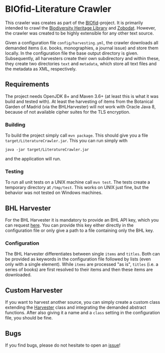 # BIOfid-Literature Crawler

This crawler was creates as part of the [BIOfid](https://www.biofid.de/en/)-project. It is primarily intended to crawl the [Biodiversity Heritage Library](https://www.biodiversitylibrary.org/) and [Zobodat](https://www.zobodat.at/index.php). However, the crawler was created to be highly extensible for any other text source.

Given a configuration file `config/harvesting.yml`, the crawler downloads all demanded items (i.e. books, monographies, a journal issue) and store them locally. In the configuration file the base output directory is given. Subsequently, all harvesters create their own subdirectory and within these, they create two directories `text` and `metadata`, which store all text files and the metadata as XML, respectively.

## Requirements
The project needs OpenJDK 8+ and Maven 3.6+ (at least this is what it was build and tested with). At least the harvesting of items from the Botanical Garden of Madrid (via the BHLHarvester) will not work with Oracle Java 8, because of not available cipher suites for the TLS encryption.

### Building
To build the project simply call `mvn package`. This should give you a file `target/LiteratureCrawler.jar`. This you can run simply with 

`java -jar target/LiteratureCrawler.jar`

and the application will run.

### Testing
To run all unit tests on a UNIX machine call `mvn test`.
The tests create a temporary directory at `/tmp/test`. This works on UNIX just fine, but the behavior was not tested on Windows machines.

## BHL Harvester
For the BHL Harvester it is mandatory to provide an BHL API key, which you can request [here](https://www.biodiversitylibrary.org/getapikey.aspx). You can provide this key either directly in the configuration file or only give a path to a file containing only the BHL key.

### Configuration
The BHL Harvester differentiates between single `items` and `titles`. Both can be provided as keywords in the configuration file followed by lists (even only with a single element). While `items` are processed "as is", `titles` (i.e. a series of books) are first resolved to their items and then these items are downloaded. 

## Custom Harvester
If you want to harvest another source, you can simply create a custom class extending the [Harvester](https://github.com/FID-Biodiversity/LiteratureCrawler/blob/master/src/main/java/de/biofid/services/crawler/Harvester.java) class and integrating the demanded abstract functions. After also giving it a name and a `class` setting in the configuration file, you should be fine.

## Bugs
If you find bugs, please do not hesitate to open an [issue](https://github.com/FID-Biodiversity/LiteratureCrawler/issues)!
